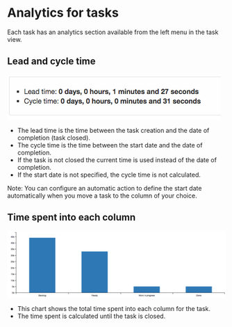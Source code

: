 Analytics for tasks
===================

Each task has an analytics section available from the left menu in the task view.

Lead and cycle time
-------------------

![Lead and cycle time](../screenshots/task-lead-cycle-time.png)

- The lead time is the time between the task creation and the date of completion (task closed).
- The cycle time is the time between the start date and the date of completion.
- If the task is not closed the current time is used instead of the date of completion.
- If the start date is not specified, the cycle time is not calculated.

Note: You can configure an automatic action to define the start date automatically when you move a task to the column of your choice.

Time spent into each column
---------------------------

![Time spent into each column](../screenshots/time-into-each-column.png)

- This chart shows the total time spent into each column for the task.
- The time spent is calculated until the task is closed.

